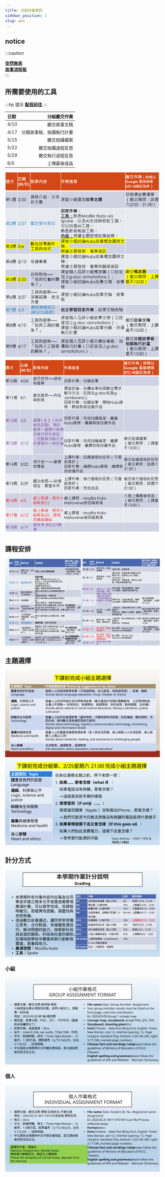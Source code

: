 ```yaml
---
title: 分組作業資訊
sidebar_position: 1
slug: wen
---
```



## notice
:::caution 

[**安然無恙**](./Story/Love_story_V1)  
[**故事流程板**](./Story/board)  
:::

## 所需要使用的工具
:::tip 提示
[**點我前往**](/class/wen/Hubs)
:::



| 日期 | 分組繳交作業 |
| :-----| ----: |
| 4/10 | 繳交故事文稿 |
| 4/17 | 分鏡故事板、拍攝執行計畫 |
| 5/15 | 繳交拍攝檔案 |
| 5/22 | 繳交拍攝過程反思 |
| 5/29 | 繳交執行過程反思 |
| 6/5 | 上傳最後成品 |



![大綱1](./static/文學與創新課程大綱1.png) ![大綱2](./static/文學與創新課程大綱2.png) 

## 課程安排
![投影片6](./static/投影片6.SVG)
## 主題選擇
![投影片7](./static/投影片4.SVG)
![投影片8](./static/投影片8.SVG)
## 計分方式
![投影片9](./static/投影片9.SVG)
### 小組
![投影片10](./static/投影片10.SVG)
### 個人
![投影片11](./static/投影片11.SVG)

